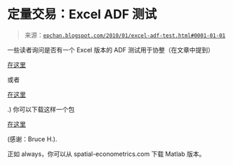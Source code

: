 <!--yml

分类：未分类

日期：2024-05-12 19:04:39

-->

# 定量交易：Excel ADF 测试

> 来源：[`epchan.blogspot.com/2010/01/excel-adf-test.html#0001-01-01`](http://epchan.blogspot.com/2010/01/excel-adf-test.html#0001-01-01)

一些读者询问是否有一个 Excel 版本的 ADF 测试用于协整（在文章中提到）

[在这里](http://epchan.blogspot.com/2007/04/anonymous-reader-l-posted-some.html)

或者

[在这里](http://epchan.blogspot.com/2009/08/using-r-to-test-for-cointegration.html)

.) 你可以下载这样一个包

[在这里](http://www.quantcode.com/modules/mydownloads/singlefile.php?cid=9&lid=410)

(感谢：Bruce H.).

正如 always，你可以从 spatial-econometrics.com 下载 Matlab 版本。
